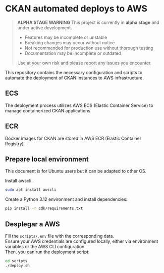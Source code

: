 # CKAN automated deploys to AWS

> **ALPHA STAGE WARNING**
> This project is currently in **alpha stage** and under active development.  
> - Features may be incomplete or unstable
> - Breaking changes may occur without notice  
> - Not recommended for production use without thorough testing
> - Documentation may be incomplete or outdated
> 
> Use at your own risk and please report any issues you encounter.

This repository contains the necessary configuration and scripts to
automate the deployment of CKAN instances to AWS infrastructure.

## ECS

The deployment process utilizes AWS ECS (Elastic Container Service) to manage
containerized CKAN applications.

## ECR

Docker images for CKAN are stored in AWS ECR (Elastic Container Registry).  

## Prepare local environment

This document is for Ubuntu users but it can be adapted to other OS.  

Install awscli.  

```bash
sudo apt install awscli
```

Create a Python 3.12 environment and install dependencies:

```bash
pip install -r cdk/requirements.txt
```

## Desplegar a AWS

Fill the `scripts/.env` file with the corresponding data.  
Ensure your AWS credentials are configured locally, either via environment variables or the AWS CLI configuration.  
Then, you can run the deployment script:

```bash
cd scripts
./deploy.sh
```

